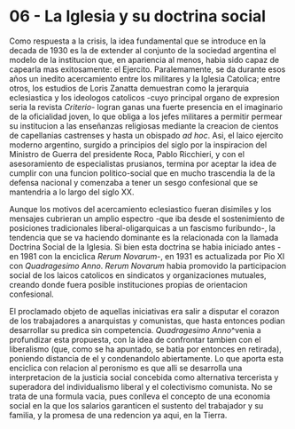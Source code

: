 # 06 - La Iglesia y su doctrina social

Como respuesta a la crisis, la idea fundamental que se introduce en la decada de 1930 es la de extender al conjunto de la sociedad argentina
el modelo de la institucion que, en apariencia al menos, habia sido capaz de capearla mas exitosamente: el Ejercito.
Paralemamente, se da durante esos años un inedito acercamiento entre los militares y la Iglesia Catolica; entre otros, los estudios de
Loris Zanatta demuestran como la jerarquia eclesiastica y los ideologos catolicos -cuyo principal organo de expresion seria la revista
*Criterio*- logran ganas una fuerte presencia en el imaginario de la oficialidad joven, lo que obliga a los jefes militares a permitir
permear su institucion a las enseñanzas religiosas mediante la creacion de cientos de capellanias castrenses y hasta un obispado *ad hoc*.
Asi, el laico ejercito moderno argentino, surgido a principios del siglo por la inspiracion del Ministro de Guerra del presidente Roca,
Pablo Ricchieri, y con el asesoramiento de especialistas prusianos, termina por aceptar la idea de cumplir con una funcion 
politico-social que en mucho trascendia la de la defensa nacional y comenzaba a tener un sesgo confesional que se mantendria a lo largo
del siglo XX.

Aunque los motivos del acercamiento eclesiastico fueran disimiles y los mensajes cubrieran un amplio espectro -que iba desde el sostenimiento
de posiciones tradicionales liberal-oligarquicas a un fascismo furibundo-, la tendencia que se va haciendo dominante es la relacionada con
la llamada Doctrina Social de la Iglesia. 
Si bien esta doctrina se habia iniciado antes -en 1981 con la enciclica *Rerum Novarum*-, en 1931 es actualizada por Pio XI con *Quadragesimo Anno*.
*Rerum Novarum* habia promovido la participacion social de los laicos catolicos en sindicatos y organizaciones mutuales, creando donde fuera
posible instituciones propias de orientacion confesional.

El proclamado objeto de aquellas iniciativas era salir a disputar el corazon de los trabajadores a anarquistas y comunistas, que hasta entonces
podian desarrollar su predica sin competencia. *Quadragesimo Anno*^venia a profundizar esta propuesta, con la idea de confrontar tambien con
el liberalismo (que, como se ha apuntado, se batia por entonces en retirada), poniendo distancia de el y condenandolo abiertamente.
Lo que aporta esta enciclica con relacion al peronismo es que alli se desarrolla una interpretacion de la justicia social concebida como
alternativa tercerista y superadora del individualismo liberal y el colectivismo comunista.
No se trata de una formula vacia, pues conlleva el concepto de una economia social en la que los salarios garanticen el sustento del trabajador
y su familia, y la promesa de una redencion ya aqui, en la Tierra.

